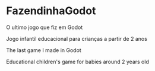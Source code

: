 # FazendinhaGodot
O ultimo jogo que fiz em Godot

Jogo infantil educacional para crianças a partir de 2 anos

The last game I made in Godot

Educational children's game for babies around 2 years old

